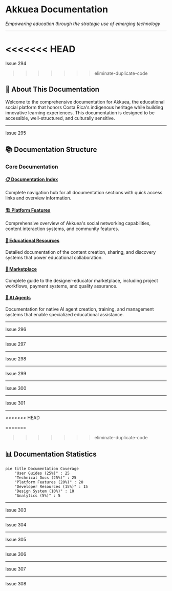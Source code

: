 # Akkuea Documentation

_Empowering education through the strategic use of emerging technology_

---

# <<<<<<< HEAD

Issue 294

<!-- Make the changes from issue number 294 here. Thank you for contributing to Akkuea! -->

> > > > > > > eliminate-duplicate-code

## 🦅 About This Documentation

Welcome to the comprehensive documentation for Akkuea, the educational social platform that honors Costa Rica's indigenous heritage while building innovative learning experiences. This documentation is designed to be accessible, well-structured, and culturally sensitive.

---

Issue 295

<!-- Make the changes from issue number 295 here. Thank you for contributing to Akkuea! -->

## 📚 Documentation Structure

### Core Documentation

#### [📋 Documentation Index](index.md)

Complete navigation hub for all documentation sections with quick access links and overview information.

#### [🏗️ Platform Features](features/README.md)

Comprehensive overview of Akkuea's social networking capabilities, content interaction systems, and community features.

#### [📖 Educational Resources](educational-resources/README.md)

Detailed documentation of the content creation, sharing, and discovery systems that power educational collaboration.

#### [🛒 Marketplace](marketplace/README.md)

Complete guide to the designer-educator marketplace, including project workflows, payment systems, and quality assurance.

#### [🤖 AI Agents](ai-agents/README.md)

Documentation for native AI agent creation, training, and management systems that enable specialized educational assistance.

---

Issue 296

<!-- Make the changes from issue number 296 here. Thank you for contributing to Akkuea! -->

---

Issue 297

<!-- Make the changes from issue number 297 here. Thank you for contributing to Akkuea! -->

---

Issue 298

<!-- Make the changes from issue number 298 here. Thank you for contributing to Akkuea! -->

---

Issue 299

<!-- Make the changes from issue number 299 here. Thank you for contributing to Akkuea! -->

---

Issue 300

<!-- Make the changes from issue number 300 here. Thank you for contributing to Akkuea! -->

---

Issue 301

<!-- Make the changes from issue number 301 here. Thank you for contributing to Akkuea! -->

---

<<<<<<< HEAD

=======

> > > > > > > eliminate-duplicate-code

## 📊 Documentation Statistics

```mermaid
pie title Documentation Coverage
    "User Guides (25%)" : 25
    "Technical Docs (25%)" : 25
    "Platform Features (20%)" : 20
    "Developer Resources (15%)" : 15
    "Design System (10%)" : 10
    "Analytics (5%)" : 5
```

---

Issue 303

<!-- Make the changes from issue number 303 here. Thank you for contributing to Akkuea! -->

---

Issue 304

<!-- Make the changes from issue number 304 here. Thank you for contributing to Akkuea! -->

---

Issue 305

<!-- Make the changes from issue number 305 here. Thank you for contributing to Akkuea! -->

---

Issue 306

<!-- Make the changes from issue number 306 here. Thank you for contributing to Akkuea! -->

---

Issue 307

<!-- Make the changes from issue number 307 here. Thank you for contributing to Akkuea! -->

---

Issue 308

<!-- Make the changes from issue number 308 here. Thank you for contributing to Akkuea! -->
